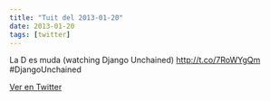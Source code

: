 ```yaml
---
title: "Tuit del 2013-01-20"
date: 2013-01-20
tags: [twitter]
---
```


La D es muda (watching Django Unchained) http://t.co/7RoWYgQm #DjangoUnchained



[Ver en Twitter](https://twitter.com/i/web/status/292788914652057601)
